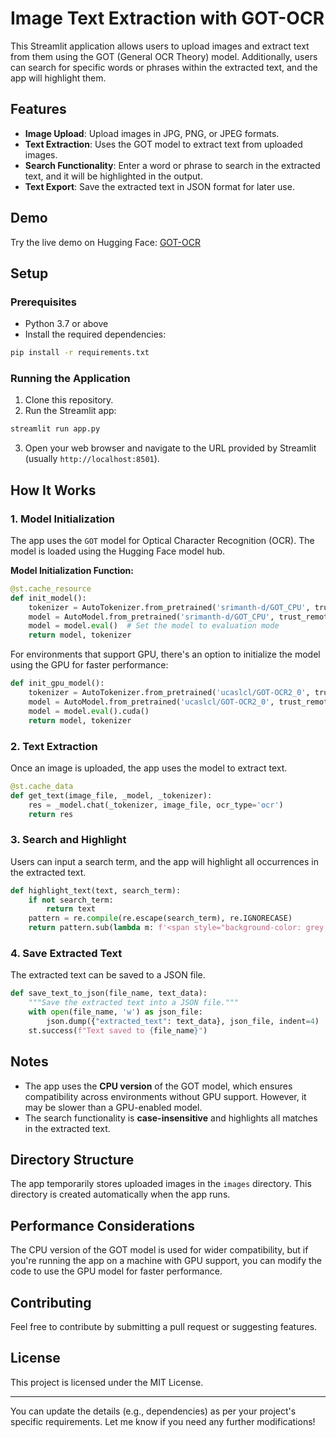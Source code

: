 # Image Text Extraction with GOT-OCR

This Streamlit application allows users to upload images and extract text from them using the GOT (General OCR Theory) model. Additionally, users can search for specific words or phrases within the extracted text, and the app will highlight them.

## Features

- **Image Upload**: Upload images in JPG, PNG, or JPEG formats.
- **Text Extraction**: Uses the GOT model to extract text from uploaded images.
- **Search Functionality**: Enter a word or phrase to search in the extracted text, and it will be highlighted in the output.
- **Text Export**: Save the extracted text in JSON format for later use.

## Demo

Try the live demo on Hugging Face: [GOT-OCR](https://justin4602-ocr.hf.space)

## Setup

### Prerequisites

- Python 3.7 or above
- Install the required dependencies:

```bash
pip install -r requirements.txt
```

### Running the Application

1. Clone this repository.
2. Run the Streamlit app:

```bash
streamlit run app.py
```

3. Open your web browser and navigate to the URL provided by Streamlit (usually `http://localhost:8501`).

## How It Works

### 1. Model Initialization

The app uses the `GOT` model for Optical Character Recognition (OCR). The model is loaded using the Hugging Face model hub.

**Model Initialization Function:**

```python
@st.cache_resource
def init_model():
    tokenizer = AutoTokenizer.from_pretrained('srimanth-d/GOT_CPU', trust_remote_code=True)
    model = AutoModel.from_pretrained('srimanth-d/GOT_CPU', trust_remote_code=True, use_safetensors=True, pad_token_id=tokenizer.eos_token_id)
    model = model.eval()  # Set the model to evaluation mode
    return model, tokenizer
```

For environments that support GPU, there's an option to initialize the model using the GPU for faster performance:

```python
def init_gpu_model():
    tokenizer = AutoTokenizer.from_pretrained('ucaslcl/GOT-OCR2_0', trust_remote_code=True)
    model = AutoModel.from_pretrained('ucaslcl/GOT-OCR2_0', trust_remote_code=True, low_cpu_mem_usage=True, device_map='cuda', use_safetensors=True, pad_token_id=tokenizer.eos_token_id)
    model = model.eval().cuda()
    return model, tokenizer
```

### 2. Text Extraction

Once an image is uploaded, the app uses the model to extract text.

```python
@st.cache_data
def get_text(image_file, _model, _tokenizer):
    res = _model.chat(_tokenizer, image_file, ocr_type='ocr')
    return res
```

### 3. Search and Highlight

Users can input a search term, and the app will highlight all occurrences in the extracted text.

```python
def highlight_text(text, search_term):
    if not search_term:
        return text
    pattern = re.compile(re.escape(search_term), re.IGNORECASE)
    return pattern.sub(lambda m: f'<span style="background-color: grey;">{m.group()}</span>', text)
```

### 4. Save Extracted Text

The extracted text can be saved to a JSON file.

```python
def save_text_to_json(file_name, text_data):
    """Save the extracted text into a JSON file."""
    with open(file_name, 'w') as json_file:
        json.dump({"extracted_text": text_data}, json_file, indent=4)
    st.success(f"Text saved to {file_name}")
```

## Notes

- The app uses the **CPU version** of the GOT model, which ensures compatibility across environments without GPU support. However, it may be slower than a GPU-enabled model.
- The search functionality is **case-insensitive** and highlights all matches in the extracted text.

## Directory Structure

The app temporarily stores uploaded images in the `images` directory. This directory is created automatically when the app runs.

## Performance Considerations

The CPU version of the GOT model is used for wider compatibility, but if you're running the app on a machine with GPU support, you can modify the code to use the GPU model for faster performance.

## Contributing

Feel free to contribute by submitting a pull request or suggesting features.

## License

This project is licensed under the MIT License.

---

You can update the details (e.g., dependencies) as per your project's specific requirements. Let me know if you need any further modifications!
